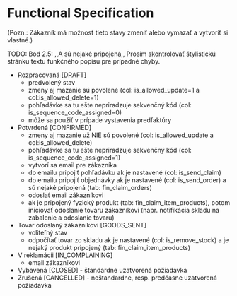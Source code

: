 # Functional Specification

(Pozn.: Zákazník má možnosť tieto stavy zmeniť alebo vymazať a vytvoriť si vlastné.)

TODO: Bod 2.5: ,,A sú nejaké pripojená,, Prosím skontrolovať štylistickú stránku textu funkčného popisu pre prípadné chyby.

* Rozpracovaná [DRAFT]
	* predvolený stav
	* zmeny aj mazanie sú povolené (col: is_allowed_update=1 a col:is_allowed_delete=1)
	* pohľadávke sa tu ešte nepriradzuje sekvenčný kód (col: is_sequence_code_assigned=0)
	* môže sa použiť v prípade vystavenia predfaktúry
* Potvrdená [CONFIRMED]
	* zmeny aj mazanie už NIE sú povolené (col: is_allowed_update a col:is_allowed_delete)
	* pohľadávke sa tu ešte nepriradzuje sekvenčný kód (col: is_sequence_code_assigned=1)
	* vytvorí sa email pre zákazníka
	* do emailu pripojiť pohľadávku ak je nastavené (col: is_send_claim)
	* do emailu pripojiť objednávky ak je nastavené (col: is_send_order) a sú nejaké pripojená  (tab: fin_claim_orders)
	* odoslať email zákazníkovi
	* ak je pripojený fyzický produkt  (tab: fin_claim_item_products), potom iniciovať odoslanie tovaru zákazníkovi (napr. notifikácia skladu na zabalenie a odoslanie tovaru)
* Tovar odoslaný zákazníkovi [GOODS_SENT]
	* voliteľný stav
	* odpočítať tovar zo skladu ak je nastavené (col: is_remove_stock) a je nejaký produkt pripojený  (tab: fin_claim_item_products)
* V reklamácii [IN_COMPLAINING]
	* email zákazníkovi
* Vybavená [CLOSED] - štandardne uzatvorená požiadavka
* Zrušená [CANCELLED] - neštandardne, resp. predčasne uzatvorená požiadavka
